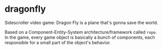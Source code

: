 # dragonfly

Sidescroller video game: Dragon Fly is a plane that's gonna save the world.

Based on a Component-Entity-System architecture/framework called `rope`. In the game, every game object is basically a bunch of components, each responsible for a small part of the object's behavior.
